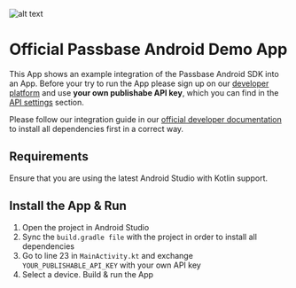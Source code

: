 ![alt text](https://passbase.com/assets/images/meta.jpg "Passbase Header")

# Official Passbase Android Demo App

This App shows an example integration of the Passbase Android SDK into an App. Before your try to run the App please sign up on our [developer platform](https://app.passbase.com/signup) and use **your own publishabe API key**, which you can find in the [API settings](https://app.passbase.com/settings/api) section. 

Please follow our integration guide in our [official developer documentation](https://docs.passbase.com/android) to install all dependencies first in a correct way. 

## Requirements

Ensure that you are using the latest Android Studio with Kotlin support.

## Install the App & Run

1. Open the project in Android Studio
2. Sync the  `build.gradle file` with the project in order to install all dependencies
3. Go to line 23 in `MainActivity.kt` and exchange `YOUR_PUBLISHABLE_API_KEY` with your own API key
3. Select a device. Build & run the App
